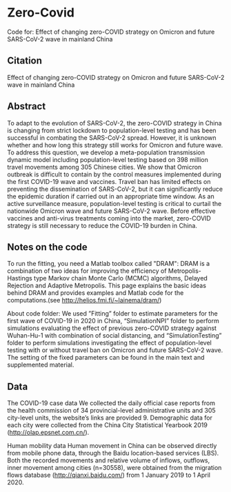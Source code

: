 # Zero-Covid
Code for: Effect of changing zero-COVID strategy on Omicron and future SARS-CoV-2 wave in mainland China

## Citation
Effect of changing zero-COVID strategy on Omicron and future SARS-CoV-2 wave in mainland China

## Abstract
To adapt to the evolution of SARS-CoV-2, the zero-COVID strategy in China is changing from strict lockdown to population-level testing and has been successful in combating the SARS-CoV-2 spread. However, it is unknown whether and how long this strategy still works for Omicron and future wave. To address this question, we develop a meta-population transmission dynamic model including population-level testing based on 398 million travel movements among 305 Chinese cities. We show that Omicron outbreak is difficult to contain by the control measures implemented during the first COVID-19 wave and vaccines. Travel ban has limited effects on preventing the dissemination of SARS-CoV-2, but it can significantly reduce the epidemic duration if carried out in an appropriate time window. As an active surveillance measure, population-level testing is critical to curtail the nationwide Omicron wave and future SARS-CoV-2 wave. Before effective vaccines and anti-virus treatments coming into the market, zero-COVID strategy is still necessary to reduce the COVID-19 burden in China. 

## Notes on the code
To run the fitting, you need a Matlab toolbox called "DRAM": DRAM is a combination of two ideas for improving the efficiency of Metropolis-Hastings type Markov chain Monte Carlo (MCMC) algorithms, Delayed Rejection and Adaptive Metropolis. This page explains the basic ideas behind DRAM and provides examples and Matlab code for the computations.(see http://helios.fmi.fi/~lainema/dram/)

About code folder: We used ”Fitting” folder to estimate parameters for the first wave of COVID-19 in 2020 in China, “SimulationNPI” folder to perform simulations evaluating the effect of previous zero-COVID strategy against Wuhan-Hu-1 with combination of social distancing, and “SimulationTesting” folder to perform simulations investigating the effect of population-level testing with or without travel ban on Omicron and future SARS-CoV-2 wave. The setting of the fixed parameters can be found in the main text and supplemented material.

## Data
The COVID-19 case data
We collected the daily official case reports from the health commission of 34 provincial-level administrative units and 305 city-level units, the website’s links are provided 9. Demographic data for each city were collected from the China City Statistical Yearbook 2019 (http://olap.epsnet.com.cn/).

Human mobility data
Human movement in China can be observed directly from mobile phone data, through the Baidu location-based services (LBS). Both the recorded movements and relative volume of inflows, outflows, inner movement among cities (n=30558), were obtained from the migration flows database (http://qianxi.baidu.com/) from 1 January 2019 to 1 April 2020. 
